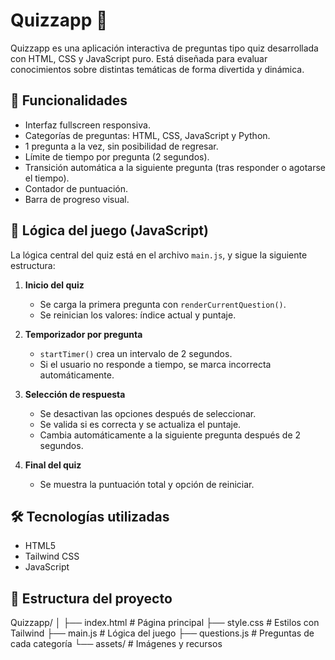 # Quizzapp 🎯

Quizzapp es una aplicación interactiva de preguntas tipo quiz desarrollada con HTML, CSS y JavaScript puro. Está diseñada para evaluar conocimientos sobre distintas temáticas de forma divertida y dinámica.

## 🚀 Funcionalidades

- Interfaz fullscreen responsiva.
- Categorías de preguntas: HTML, CSS, JavaScript y Python.
- 1 pregunta a la vez, sin posibilidad de regresar.
- Límite de tiempo por pregunta (2 segundos).
- Transición automática a la siguiente pregunta (tras responder o agotarse el tiempo).
- Contador de puntuación.
- Barra de progreso visual.

## 🧠 Lógica del juego (JavaScript)

La lógica central del quiz está en el archivo `main.js`, y sigue la siguiente estructura:

1. **Inicio del quiz**
   - Se carga la primera pregunta con `renderCurrentQuestion()`.
   - Se reinician los valores: índice actual y puntaje.

2. **Temporizador por pregunta**
   - `startTimer()` crea un intervalo de 2 segundos.
   - Si el usuario no responde a tiempo, se marca incorrecta automáticamente.

3. **Selección de respuesta**
   - Se desactivan las opciones después de seleccionar.
   - Se valida si es correcta y se actualiza el puntaje.
   - Cambia automáticamente a la siguiente pregunta después de 2 segundos.

4. **Final del quiz**
   - Se muestra la puntuación total y opción de reiniciar.

## 🛠️ Tecnologías utilizadas

- HTML5
- Tailwind CSS
- JavaScript

## 📁 Estructura del proyecto

Quizzapp/
│
├── index.html # Página principal
├── style.css # Estilos con Tailwind
├── main.js # Lógica del juego
├── questions.js # Preguntas de cada categoría
└── assets/ # Imágenes y recursos

